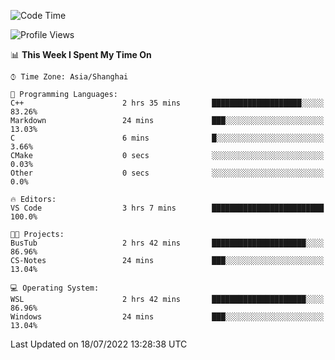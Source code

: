 <!--START_SECTION:waka-->
![Code Time](http://img.shields.io/badge/Code%20Time-157%20hrs%2022%20mins-blue)

![Profile Views](http://img.shields.io/badge/Profile%20Views-2-blue)

📊 **This Week I Spent My Time On** 

```text
⌚︎ Time Zone: Asia/Shanghai

💬 Programming Languages: 
C++                      2 hrs 35 mins       ████████████████████░░░░░   83.26% 
Markdown                 24 mins             ███░░░░░░░░░░░░░░░░░░░░░░   13.03% 
C                        6 mins              █░░░░░░░░░░░░░░░░░░░░░░░░   3.66% 
CMake                    0 secs              ░░░░░░░░░░░░░░░░░░░░░░░░░   0.03% 
Other                    0 secs              ░░░░░░░░░░░░░░░░░░░░░░░░░   0.0%

🔥 Editors: 
VS Code                  3 hrs 7 mins        █████████████████████████   100.0%

🐱‍💻 Projects: 
BusTub                   2 hrs 42 mins       █████████████████████░░░░   86.96% 
CS-Notes                 24 mins             ███░░░░░░░░░░░░░░░░░░░░░░   13.04%

💻 Operating System: 
WSL                      2 hrs 42 mins       █████████████████████░░░░   86.96% 
Windows                  24 mins             ███░░░░░░░░░░░░░░░░░░░░░░   13.04%

```


 Last Updated on 18/07/2022 13:28:38 UTC
<!--END_SECTION:waka-->